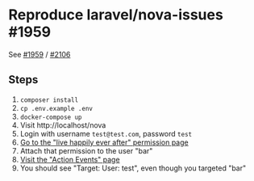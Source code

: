 # Reproduce laravel/nova-issues #1959

See [#1959](https://github.com/laravel/nova-issues/issues/1959) / [#2106](https://github.com/laravel/nova-issues/issues/2106)

## Steps

1. `composer install`
2. `cp .env.example .env`
3. `docker-compose up`
4. Visit http://localhost/nova
5. Login with username `test@test.com`, password `test`
6. [Go to the "live happily ever after" permission page](http://localhost/nova/resources/permissions/1)
7. Attach that permission to the user "bar"
8. [Visit the "Action Events" page](http://localhost/nova/resources/action-events)
9. You should see "Target: User: test", even though you targeted "bar"
